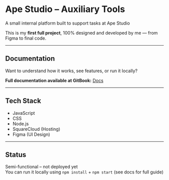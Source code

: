 # Ape Studio – Auxiliary Tools

A small internal platform built to support tasks at Ape Studio

This is my **first full project**, 100% designed and developed by me — from Figma to final code.

---

## Documentation

Want to understand how it works, see features, or run it locally?

**Full documentation available at GitBook:**  [Docs](https://joaos-organization-55.gitbook.io/ape-tools)

---

## Tech Stack

- JavaScript  
- CSS  
- Node.js  
- SquareCloud (Hosting)  
- Figma (UI Design)  

---

## Status

Semi-functional – not deployed yet  
You can run it locally using `npm install` + `npm start` (see docs for full guide)
